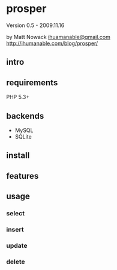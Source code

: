 # prosper #

Version 0.5 - 2009.11.16

by Matt Nowack
<ihuamanable@gmail.com>
<http://ihumanable.com/blog/prosper/>

## intro ##

## requirements ##

PHP 5.3+

## backends ##


- MySQL
- SQLite


## install ##


## features ##


## usage ##

### select ###

### insert ###

### update ###

### delete ###
